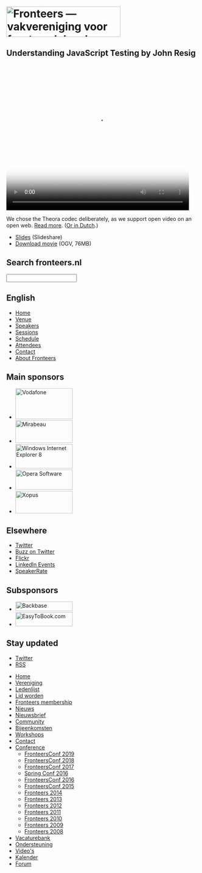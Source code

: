 <!DOCTYPE html>
<!-- Handcrafted with ❤️, by Krijn -->
<html lang="nl">
 <head>
  <meta charset="utf-8">
  <title>Understanding JavaScript Testing by John Resig · Fronteers</title>
  <meta name="viewport" content="width=device-width,initial-scale=1">
  <link rel="stylesheet" href="/_css/fronteers.css?v=2023">
  <link rel="icon" href="/favicon.ico">
  <link rel="alternate" type="application/rss+xml" href="http://feeds.feedburner.com/FronteersWeblog" title="Fronteers weblog">
  <link rel="alternate" type="application/rss+xml" href="http://feeds.feedburner.com/FronteersWeblogLaatsteReacties" title="Fronteers weblog: laatste reacties">
  <link rel="alternate" type="application/rss+xml" href="http://feeds.feedburner.com/FronteersBijeenkomsten" title="Fronteers bijeenkomsten">
  <link rel="alternate" type="application/rss+xml" href="http://feeds.feedburner.com/FronteersVacaturebank" title="Fronteers vacaturebank">
  <link rel="alternate" type="application/rss+xml" href="http://feeds.feedburner.com/FronteersWorkshops" title="Fronteers workshops">
  <link rel="me" href="https://front-end.social/@fronteers">
  <link rel="alternate" type="application/rss+xml" href="http://feeds.feedburner.com/FronteersCongres" title="Fronteers conference">
  <link rel="shortlink" href="http://frnt.rs/p234">
 </head>
 <body id="fronteers-nl">
  <div id="container">
   <div id="main">
    <h1><a href="/"><img src="/_img/badges/fronteers-logo-300dpi.png" width="300" height="80" alt="Fronteers — vakvereniging voor front-end developers"></a></h1>
    <div class="section" lang="en">
     <h2>Understanding JavaScript Testing by John Resig</h2>
     <video width="480" height="384" poster="/_img/congres/2009/sessions/john-resig.jpg" src="/_downloads/2009/john-resig.ogv" controls>
      <p>The <code>&lt;video></code> element is not (yet) supported in your browser; you can <a href="/_downloads/2009/john-resig.ogv">download the video</a> and watch it with <a href="http://www.videolan.org/vlc/">VLC</a>, for example.</p>
     </video>
     <p>We chose the Theora codec deliberately, as we support open video on an open web. <a href="/about/theora-choice">Read more</a>. (<a href="/blog/2010/01/congres-videos-keuze-voor-theora">Or in Dutch</a>.)</p>
     <ul>
      <li><a href="http://www.slideshare.net/jeresig/understanding-javascript-testing">Slides</a> (Slideshare)</li>
      <li><a href="/_downloads/2009/john-resig.ogv">Download movie</a> (OGV, 76MB)</li>
     </ul>
    </div>
   </div>
   <div id="submenu">
    <div>
     <form method="get" action="//www.google.com/search" lang="en">
      <h2><label for="q">Search fronteers.nl</label></h2>
      <p>
       <input name="q" id="q" type="search">
       <input type="hidden" name="sitesearch" value="fronteers.nl">
       <input type="hidden" name="ie" value="UTF-8">
       <input type="hidden" name="oe" value="UTF-8">
       <input type="hidden" name="hl" value="en">
      </p>
     </form>
    </div>
    <div id="conference-menu" lang="en">
     <h2>English</h2>
     <ul>
      <li><a href="/congres/2009/information" title="Fronteers 2009">Home</a></li>
      <li><a href="/congres/2009/venue" title="Fronteers 2009 venue">Venue</a></li>
      <li><a href="/congres/2009/speakers" title="Fronteers 2009 speakers">Speakers</a></li>
      <li class="current"><a href="/congres/2009/sessions" title="Fronteers 2009 sessions" class="current">Sessions</a></li>
      <li><a href="/congres/2009/schedule" title="Fronteers 2009 schedule">Schedule</a></li>
      <li><a href="/congres/2009/attendees" title="Fronteers 2009 attendees">Attendees</a></li>
      <li><a href="/congres/2009/contact" title="Fronteers 2009 contact information">Contact</a></li>
      <li><a href="/about">About Fronteers</a></li>
     </ul>
    </div>
    <div class="images" lang="en">
     <h2>Main sponsors</h2>
     <ul>
      <li><a href="http://www.vodafone.com/" class="sponsor"><img src="/_img/congres/2009/sponsors/vodafone.png?v=20090713" alt="Vodafone" width="150" height="81"></a></li>
      <li><a href="http://www.mirabeau.nl/" class="sponsor" lang="nl" title="Mirabeau: Het fullservice internet bureau van Nederland"><img src="/_img/congres/2009/sponsors/mirabeau.png?v=20090713" alt="Mirabeau" width="150" height="60"></a></li>
      <li><a href="http://www.microsoft.com/ie8" class="sponsor" title="Internet Explorer 8"><img src="/_img/congres/2009/sponsors/ie8.png?v=20090713" alt="Windows Internet Explorer 8" width="150" height="64"></a></li>
      <li><a href="http://www.opera.com/" class="sponsor" title="Opera Software"><img src="/_img/congres/2009/sponsors/opera.png?v=20090828" alt="Opera Software" width="150" height="53"></a></li>
      <li><a href="http://www.xopus.com/" class="sponsor" title="Xopus — The web based WYSIWYG XML editor"><img src="/_img/congres/2009/sponsors/xopus.png?v=20090713" alt="Xopus" width="150" height="59"></a></li>
     </ul>
    </div>
    <div lang="en">
     <h2>Elsewhere</h2>
     <ul>
      <li><a href="https://twitter.com/fronteers09">Twitter</a></li>
      <li><a href="https://twitter.com/search?q=%23fronteers09">Buzz on Twitter</a></li>
      <li><a href="http://www.flickr.com/photos/tags/fronteers09/">Flickr</a></li>
      <li><a href="http://events.linkedin.com/Fronteers-2009/pub/63440">LinkedIn Events</a></li>
      <li><a href="http://speakerrate.com/events/236-fronteers-2009?all">SpeakerRate</a></li>
     </ul>
    </div>
    <div class="images" lang="en">
     <h2>Subsponsors</h2>
     <ul>
      <li><a href="http://www.backbase.com/"><img src="/_img/congres/2009/sponsors/backbase.png" alt="Backbase" width="150" height="25"></a></li>
      <li><a href="http://www.easytobook.com/"><img src="/_img/congres/2009/sponsors/easytobook.png" alt="EasyToBook.com" width="150" height="37"></a></li>
     </ul>
    </div>
    <div id="feeds" lang="en">
     <h2>Stay updated</h2>
     <ul>
      <li><a href="https://twitter.com/FronteersConf">Twitter</a></li>
      <li><a href="https://feeds.feedburner.com/FronteersCongres" type="application/rss+xml">RSS</a></li>
     </ul>
    </div>
   </div>
   <ul id="menu">
    <li id="menu-home"><a href="/">Home</a></li>
    <li id="menu-vereniging"><a href="/vereniging">Vereniging</a></li>
    <li id="menu-leden"><a href="/leden">Ledenlijst</a></li>
    <li id="menu-inschrijven"><a href="/inschrijven">Lid worden</a></li>
    <li id="menu-sign-up"><a href="/sign-up">Fronteers membership</a></li>
    <li id="menu-blog"><a href="/blog">Nieuws</a></li>
    <li id="menu-nieuwsbrief"><a href="/nieuwsbrief">Nieuwsbrief</a></li>
    <li id="menu-community"><a href="/community">Community</a></li>
    <li id="menu-bijeenkomsten"><a href="/bijeenkomsten">Bijeenkomsten</a></li>
    <li id="menu-workshops"><a href="/workshops">Workshops</a></li>
    <li id="menu-contact"><a href="/contact">Contact</a></li>
    <li id="menu-congres"><a href="/congres">Conference</a>
     <ul>
      <li><a href="/congres/2019">FronteersConf 2019</a></li>
      <li><a href="/congres/2018">FronteersConf 2018</a></li>
      <li><a href="/congres/2017">FronteersConf 2017</a></li>
      <li><a href="/congres/2016-spring">Spring Conf 2016</a></li>
      <li><a href="/congres/2016">FronteersConf 2016</a></li>
      <li><a href="/congres/2015">FronteersConf 2015</a></li>
      <li><a href="/congres/2014">Fronteers 2014</a></li>
      <li><a href="/congres/2013">Fronteers 2013</a></li>
      <li><a href="/congres/2012">Fronteers 2012</a></li>
      <li><a href="/congres/2011">Fronteers 2011</a></li>
      <li><a href="/congres/2010">Fronteers 2010</a></li>
      <li class="current"><a href="/congres/2009" class="current">Fronteers 2009</a></li>
      <li><a href="/congres/2008">Fronteers 2008</a></li>
     </ul>
    </li>
    <li id="menu-vacaturebank"><a href="/vacaturebank">Vacaturebank</a></li>
    <li id="menu-communityondersteuning"><a href="/communityondersteuning">Ondersteuning</a></li>
    <li id="menu-videos"><a href="/videos">Video's</a></li>
    <li id="menu-kalender"><a href="/kalender">Kalender</a></li>
    <li id="menu-forum"><a href="https://forum.fronteers.nl/">Forum</a></li>
   </ul>
  </div>
  <script>
   (function() {
    "use strict";
    var i, j, tellCSS;
    var antiSpamElements = document.querySelectorAll && document.querySelectorAll('.spam-check');
    if (antiSpamElements) {
     for (i = 0; i < antiSpamElements.length; i++) {
      antiSpamElements[i].value = 'Nee';
      antiSpamElements[i].parentNode.style.display = 'none';
     }
    }
    var lis = document.querySelectorAll && document.querySelectorAll('li.current');
    if (lis) {
     var markers = [];
     for (i = 0; i < lis.length; i++) {
      var li = lis[i], ul = li.parentNode, top = li.offsetTop;
      if (ul.parentNode.tagName.toLowerCase() == 'li') {
       ul = ul.parentNode.parentNode;
      }
      var marker = document.createElement('li'), as = ul.querySelectorAll('a'), a;
      markers.push({
       top: top,
       marker: marker,
       mark: function(element) {
        this.marker.style.webkitTransform = this.marker.style.mozTransform = this.marker.style.msTransform = this.marker.style.transform = 'translateY(' + (element.offsetTop - this.top) + 'px)';
       },
       unmark: function() {
        this.marker.style.webkitTransform = this.marker.style.mozTransform = this.marker.style.msTransform = this.marker.style.transform = 'translateY(0)';
       }
      });
      for (j = 0; j < as.length; j++) {
       a = as[j];
       a.setAttribute('marker', i);
       a.onmouseover = a.onfocus = function() {
        markers[this.getAttribute('marker')].mark(this.parentNode);
       };
       a.onmouseout = a.onblur = function() {
        markers[this.getAttribute('marker')].unmark();
       };
       a.onclick = function() {
        markers[this.getAttribute('marker')].unmark = function(){};
       }
      }
      marker.innerHTML = '<span>​</span>';
      marker.className = 'mark';
      marker.style.top = top + 'px';
      ul.appendChild(marker);
     }
     tellCSS = true;
    }
    if (tellCSS) {
     document.documentElement.className = 'js-enabled';
    }
   })();
  </script>
 </body>
</html>
